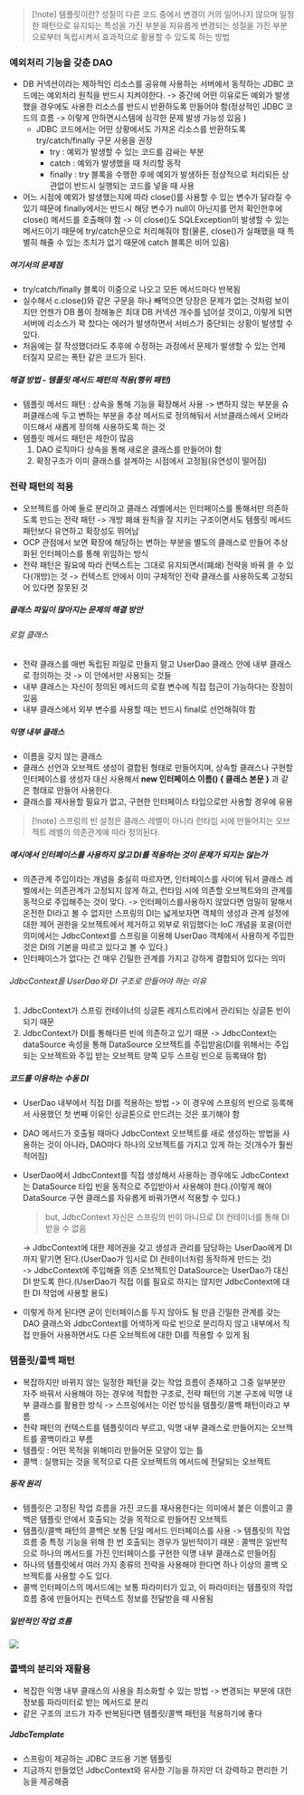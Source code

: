 > [!note] 템플릿이란?
> 성질이 다른 코드 중에서 변경이 거의 일어나지 않으며 일정한 패턴으로 유지되는 특성을 가진 부분을 자유롭게 변경되는 성질을 가진 부분으로부터 독립시켜서 효과적으로 활용할 수 있도록 하는 방법
> 
### 예외처리 기능을 갖춘 DAO
- DB 커넥션이라는 제하적인 리소스를 공유해 사용하는 서버에서 동작하는 JDBC 코드에는 예외처리 원칙을 반드시 지켜야한다.
	-> 중간에 어떤 이유로든 예외가 발생했을 경우에도 사용한 리소스를 반드시 반환하도록 만들어야 함(정상적인 JDBC 코드의 흐름 -> 이렇게 안하면시스템에 심각한 문제 발생 가능성 있음 )
  - JDBC 코드에서는 어떤 상황에서도 가져온 리소스를 반환하도록 try/catch/finally 구문 사용을 권장
	  - try : 예외가 발생할 수 있는 코드를 감싸는 부분
	  - catch :  예외가 발생했을 때 처리할 동작
	  - finally : try 블록을 수행한 후에 예외가 발생하든 정상적으로 처리되든 상관없이 반드시 실행되는 코드를 넣을 때 사용
- 어느 시점에 예외가 발생했는지에 따라 close()를 사용할 수 있는 변수가 달라질 수 있기 때문에 finally에서는 반드시 해당 변수가  null이 아닌지를 먼저 확인한후에 close() 메서드를 호출해야 함
	-> 이 close()도 SQLException이 발생할 수 있는 메서드이기 때문에 try/catch문으로 처리해줘야 함(물론, close()가 실패했을 때 특별히 해줄 수 있는 조치가 없기 때문에 catch 블록은 비어 있음) 
##### 여기서의 문제점
- try/catch/finally 블록이 이중으로 나오고 모든 메서드마다 반복됨 
- 실수해서 c.close()와 같은 구문을 하나 빼먹으면 당장은 문제가 없는 것처럼 보이지만 언젠가 DB 풀이 정해놓은 최대 DB 커넥션 개수를 넘어설 것이고, 이렇게 되면 서버에 리소스가 꽉 찼다는 에러가 발생하면서 서비스가 중단되는 상황이 발생할 수 있다.
- 처음에는 잘 작성했더라도 추후에 수정하는 과정에서 문제가 발생할 수 있는 언제 터질지 모르는 폭탄 같은 코드가 된다.
##### 해결 방법 - 템플릿 메서드 패턴의 적용(행위 패턴)
- 템플릿 메서드 패턴 : 상속을 통해 기능을 확장해서 사용
	-> 변하지 않는 부분을 슈퍼클래스에 두고 변하는 부분을 추상 메서드로 정의해둬서 서브클래스에서 오버라이드해서 새롭게 정의해 사용하도록 하는 것   
- 템플릿 메서드 패턴은 제한이 많음
	1. DAO 로직마다 상속을 통해 새로운 클래스를 만들어야 함
	2. 확장구조가 이미 클래스를 설계하는 시점에서 고정됨(유연성이 떨어짐)
### 전략 패턴의 적용
- 오브젝트를 아예 둘로 분리하고 클래스 레벨에서는 인터페이스를 통해서만 의존하도록 만드는 전략 패턴
	-> 개방 폐쇄 원칙을 잘 지키는 구조이면서도 템플릿 메서드 패턴보다 유연하고 확장성도 뛰어남  
- OCP 관점에서 보면 확장에 해당하는 변하는 부분을 별도의 클래스로 만들어 추상화된 인터페이스를 통해 위임하는 방식 
- 전략 패턴은 필요에 따라 컨텍스트는 그대로 유지되면서(폐쇄) 전략을 바꿔 쓸 수 있다(개방)는 것
	-> 컨텍스트 안에서 이미 구체적인 전략 클래스를 사용하도록 고정되어 있다면 잘못된 것 
##### 클래스 파일이 많아지는 문제의 해결 방안
###### 로컬 클래스
- 전략 클래스를 매번 독립된 파일로 만들지 말고 UserDao 클래스 안에 내부 클래스로 정의하는 것
	-> 이 안에서만 사용되는 것들
- 내부 클래스는 자신이 정의된 메서드의 로컬 변수에 직접 접근이 가능하다는 장점이 있음   
- 내부 클래스에서 외부 변수를 사용할 때는 반드시 final로 선언해줘야 함
##### 익명 내부 클래스
- 이름을 갖지 않는 클래스
- 클래스 선언과 오브젝트 생성이 결합된 형태로 만들어지며, 상속할 클래스나 구현할 인터페이스를 생성자 대신 사용해서 **new 인터페이스 이름() { 클래스 본문 }** 과 같은 형태로 만들어 사용한다.
- 클래스를 재사용할 필요가 없고, 구현한 인터페이스 타입으로만 사용할 경우에 유용    
> [!note] 스프링의 빈 설정은 클래스 레벨이 아니라 런타임 시에 만들어지는 오브젝트 레벨의 의존관게에 따라 정의된다.   
##### 예시에서 인터페이스를 사용하지 않고 DI를 적용하는 것이 문제가 되지는 않는가
- 의존관계 주입이라는 개념을 충실히 따르자면, 인터페이스를 사이에 둬서 클래스 레벨에서는 의존관계가 고정되지 않게 하고, 런타임 시에 의존할 오브젝트와의 관계를 동적으로 주입해주는 것이 맞다.
	-> 인터페이스를사용하지 않았다면 엄밀히 말해서 온전한 DI라고 볼 수 없지만 스프링의 DI는 넓게보자면 객체의 생성과 관계 설정에 대한 제어 권한을 오브젝트에서 제거하고 외부로 위임했다는 IoC 개념을 포괄(이런 의미에서는 JdbcContext를 스프링을 이용해 UserDao 객체에서 사용하게 주입한 것은 DI의 기본을 따르고 있다고 볼 수 있다.)
- 인터페이스가 없다는 건 매우 긴밀한 관계를 가지고 강하게 결합되어 있다는 의미
######  JdbcContext를 UserDao와 DI 구조로 만들어야 하는 이유
1. JdbcContext가 스프링 컨테이너의 싱글톤 레지스트리에서 관리되는 싱글톤 빈이 되기 때문
2. JdbcContext가 DI를 통해다른 빈에 의존하고 있기 때문
	-> JdbcContext는 dataSource 속성을 통해 DataSource 오브젝트를 주입받음(DI를 위해서는 주입 되는 오브젝트와 주입 받는 오브젝트 양쪽 모두 스프링 빈으로 등록돼야 함)
##### 코드를 이용하는 수동 DI
- UserDao 내부에서 직접 DI를 적용하는 방법
	-> 이 경우에 스프링의 빈으로 등록해서 사용했던 첫 번째 이유인 싱글톤으로 만드려는 것은 포기해야 함
- DAO 메서드가 호출될 때마다 JdbcContext 오브젝트를 새로 생성하는 방법을 사용하는 것이 아니라, DAO마다 하나의 오브젝트를 가지고 있게 하는 것(개수가 훨씬 적어짐) 
- UserDao에서 JdbcContext를 직접 생성해서 사용하는 경우에도 JdbcContext는 DataSource 타입 빈을 동적으로 주입받아서 사용해야 한다.(이렇게 해야 DataSource 구현 클래스를 자유롭게 바꿔가면서 적용할 수 있다.)
	> but, JdbcContext 자신은 스프링의 빈이 아니므로 DI 컨테이너를 통해 DI 받을 수 없음
	
	-> JdbcContext에 대한 제어권을 갖고 생성과 관리를 담당하는 UserDao에게 DI까지 맡기면 된다.(UserDao가 임시로 DI 컨테이너처럼 동작하게 만드는 것)      
	-> JdbcContext에 주입해줄 의존 오브젝트인 DataSource는 UserDao가 대신 DI 받도록 한다.(UserDao가 직접 이를 필요로 하지는 않지만 JdbcContext에 대한 DI 작업에 사용할 용도)
- 이렇게 하게 된다면 굳이 인터페이스를 두지 않아도 될 만큼 긴밀한 관계를 갖는 DAO 클래스와 JdbcContext를 어색하게 따로 빈으로 분리하지 않고 내부에서 직접 만들어 사용하면서도 다른 오브젝트에 대한 DI를 적용할 수 있게 됨 
### 템플릿/콜백 패턴
- 복잡하지만 바뀌지 않는 일정한 패턴을 갖는 작업 흐름이 존재하고 그중 일부분만 자주 바꿔서 사용해야 하는 경우에 적합한 구조로, 전략 패턴의 기본 구조에 익명 내부 클래스를 활용한 방식
	-> 스프링에서는 이런 방식을 템플릿/콜백 패턴이라고 부름
- 전략 패턴의 컨텍스트를 템플릿이라 부르고, 익명 내부 클래스로 만들어지는 오브젝트를 콜백이라고 부름 
- 템플릿 : 어떤 목적을 위해미리 만들어둔 모양이 있는 틀
- 콜백 : 실행되는 것을 목적으로 다른 오브젝트의 메서드에 전달되는 오브젝트  
##### 동작 원리
- 템플릿은 고정된 작업 흐름을 가진 코드를 재사용한다는 의미에서 붙은 이름이고 콜백은 템플릿 안에서 호출되는 것을 목적으로 만들어진 오브젝트
- 템플릿/콜백 패턴의 콜백은 보통 단일 메서드 인터페이스를 사용
	-> 템플릿의 작업 흐름 중 특정 기능을 위해 한 번 호출되는 경우가 일반적이기 때문
	: 콜백은 일반적으로 하나의 메서드를 가진 인터페이스를 구현한 익명 내부 클래스로 만들어짐
- 하나의 템플릿에서 여러 가지 종류의 전략을 사용해야 한다면 하나 이상의 콜백 오브젝트를 사용할 수도 있다.
- 콜백 인터페이스의 메서드에는 보통 파라미터가 있고, 이 파라미터는 템플릿의 작업 흐름 중에 만들어지는 컨텍스트 정보를 전달받을 때 사용됨   
##### 일반적인 작업 흐름
![](https://i.imgur.com/i96mhq1.png)
### 콜백의 분리와 재활용
- 복잡한 익명 내부 클래스의 사용을 최소화할 수 있는 방법
	-> 변경되는 부분에 대한 정보를 파라미터로 받는 메서드로 분리
- 같은 구조의 코드가 자주 반복된다면 템플릿/콜백 패턴을 적용하기에 좋다
##### JdbcTemplate
- 스프링이 제공하는 JDBC 코드용 기본 템플릿 
- 지금까지 만들었던 JdbcContext와 유사한 기능을 하지만 더 강력하고 편리한 기능을 제공해줌  